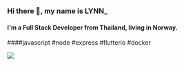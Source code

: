 ### Hi there 👋, my name is LYNN_
#### I'm a Full Stack Developer from Thailand, living in Norway.
####javascript #node #express #flutterio #docker

![](https://cdn.discordapp.com/attachments/827119321120505886/828244521812361216/T.jpg)







